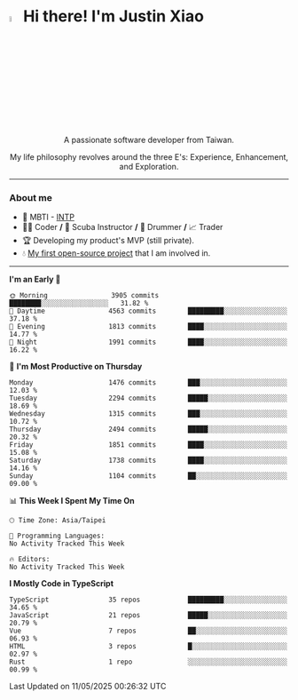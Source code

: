 # <img src="https://media.giphy.com/media/hvRJCLFzcasrR4ia7z/giphy.gif" width="5%">Hi there! I'm Justin Xiao
<p align="center">A passionate software developer from Taiwan.  </p>
<p align="center">My life philosophy revolves around the three E's: Experience, Enhancement, and Exploration.</p>

---
### About me
- 👀 MBTI - [INTP](https://www.16personalities.com/intp-personality)
- 👨‍💻 Coder **/** 🤿 Scuba Instructor **/** 🥁 Drummer **/** 📈 Trader
- 🏆 Developing my product's MVP (still private).
- 💧 [My first open-source project](https://github.com/Game-as-a-Service/Game-Lobby-Web) that I am involved in.

---
<!--START_SECTION:waka-->
**I'm an Early 🐤** 

```text
🌞 Morning                3905 commits        ████████░░░░░░░░░░░░░░░░░   31.82 % 
🌆 Daytime                4563 commits        █████████░░░░░░░░░░░░░░░░   37.18 % 
🌃 Evening                1813 commits        ████░░░░░░░░░░░░░░░░░░░░░   14.77 % 
🌙 Night                  1991 commits        ████░░░░░░░░░░░░░░░░░░░░░   16.22 % 
```
📅 **I'm Most Productive on Thursday** 

```text
Monday                   1476 commits        ███░░░░░░░░░░░░░░░░░░░░░░   12.03 % 
Tuesday                  2294 commits        █████░░░░░░░░░░░░░░░░░░░░   18.69 % 
Wednesday                1315 commits        ███░░░░░░░░░░░░░░░░░░░░░░   10.72 % 
Thursday                 2494 commits        █████░░░░░░░░░░░░░░░░░░░░   20.32 % 
Friday                   1851 commits        ████░░░░░░░░░░░░░░░░░░░░░   15.08 % 
Saturday                 1738 commits        ████░░░░░░░░░░░░░░░░░░░░░   14.16 % 
Sunday                   1104 commits        ██░░░░░░░░░░░░░░░░░░░░░░░   09.00 % 
```


📊 **This Week I Spent My Time On** 

```text
🕑︎ Time Zone: Asia/Taipei

💬 Programming Languages: 
No Activity Tracked This Week

🔥 Editors: 
No Activity Tracked This Week
```

**I Mostly Code in TypeScript** 

```text
TypeScript               35 repos            █████████░░░░░░░░░░░░░░░░   34.65 % 
JavaScript               21 repos            █████░░░░░░░░░░░░░░░░░░░░   20.79 % 
Vue                      7 repos             ██░░░░░░░░░░░░░░░░░░░░░░░   06.93 % 
HTML                     3 repos             █░░░░░░░░░░░░░░░░░░░░░░░░   02.97 % 
Rust                     1 repo              ░░░░░░░░░░░░░░░░░░░░░░░░░   00.99 % 
```




 Last Updated on 11/05/2025 00:26:32 UTC
<!--END_SECTION:waka-->
